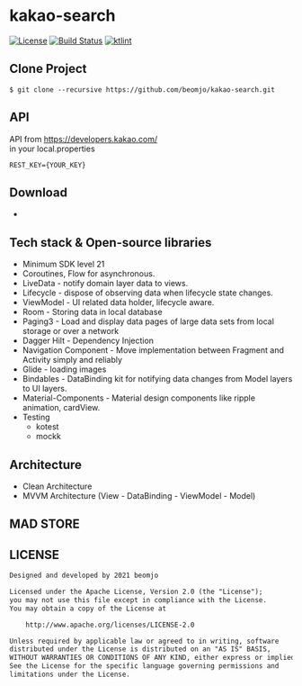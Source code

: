 <h1 align="start">kakao-search</h1>

<p align="start">
  <a href="https://opensource.org/licenses/Apache-2.0"><img alt="License" src="https://img.shields.io/badge/License-Apache%202.0-blue.svg"/></a>
  <a href="https://github.com/beomjo/kakao-search/actions/workflows/android.yml"><img alt="Build Status" src="https://github.com/beomjo/kakao-search/actions/workflows/android.yml/badge.svg"/></a>
  <a href="https://ktlint.github.io/"><img alt="ktlint" src="https://img.shields.io/badge/code%20style-%E2%9D%A4-FF4081.svg"/></a>
</p>


## Clone Project
```
$ git clone --recursive https://github.com/beomjo/kakao-search.git
```

## API
API from https://developers.kakao.com/  
in your local.properties

```
REST_KEY={YOUR_KEY}
```  

## Download
-

## Tech stack & Open-source libraries
- Minimum SDK level 21
- Coroutines, Flow for asynchronous.
- LiveData - notify domain layer data to views.
- Lifecycle - dispose of observing data when lifecycle state changes.
- ViewModel - UI related data holder, lifecycle aware.
- Room - Storing data in local database
- Paging3 - Load and display data pages of large data sets from local storage or over a network
- Dagger Hilt - Dependency Injection
- Navigation Component - Move implementation between Fragment and Activity simply and reliably
- Glide - loading images
- Bindables - DataBinding kit for notifying data changes from Model layers to UI layers.
- Material-Components - Material design components like ripple animation, cardView.
- Testing
    - kotest
    - mockk


## Architecture
- Clean Architecture
- MVVM Architecture (View - DataBinding - ViewModel - Model)

## MAD STORE


## LICENSE
```xml
Designed and developed by 2021 beomjo

Licensed under the Apache License, Version 2.0 (the "License");
you may not use this file except in compliance with the License.
You may obtain a copy of the License at

    http://www.apache.org/licenses/LICENSE-2.0

Unless required by applicable law or agreed to in writing, software
distributed under the License is distributed on an "AS IS" BASIS,
WITHOUT WARRANTIES OR CONDITIONS OF ANY KIND, either express or implied.
See the License for the specific language governing permissions and
limitations under the License.